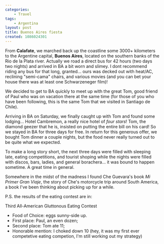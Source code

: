 ```yaml
---
categories:
    - Travel
tags:
    - Argentina
layout: post
title: Buenos Aires fiesta
created: 1086024301
---
```

From **Calafate**, we marched back up the coastline some 3000+ kilometers to the Argentine capital, **Buenos Aires**, located on the southern banks of the Rio de la Plata river. Actually we road a direct bus for 42 hours (two days two nights) and arrived in BA a bit worn and slimey. <!--more--> I dont recommend riding any bus for that long, granted... ours was decked out with heat/AC, reclining "semi-cama" chairs, and various movies (and you can bet your house there was at least one Schwarzeneger film)!

We decided to get to BA quickly to meet up with the great Tom, good friend of Paul who was on vacation there at the same time (for those of you who have been following, this is the same Tom that we visited in Santiago de Chile).

Arriving in BA on Saturday, we finally caught up with Tom and found some lodging... Hotel Cambremon,  a really nice hotel of *four stars*!  Tom, the diamond geezer that he is, insisted on putting the entire bill on his card! So we stayed in BA for three days for free.  In return for this generous offer, we bought Tom dinner a couple nights, but the food never really turned out to be quite what we expected.

To make a long story short, the next three days were filled with sleeping late, eating competitions, and tourist shoping while the  nights were filled with discos, bars, ladies, and general borachera...  it was bound to happen sometime. A great time in general.

Somewhere in the midst of the madness I found Che Guevara's book *Mi Primer Gran Viaje*, the story of Che's motorcycle trip around South America, a book I've been thinking about picking up for a while.

P.S. the results of the eating contest are in:

Third All-American Gluttonous Eating Contest

* Food of Choice: eggs sunny-side up.
* First place: Paul, an even dozen;
* Second place: Tom ate 11;
* Honorable mention: I choked down 10 (hey, it was my first ever competetive eating competion, I'm still working out my strategy)
